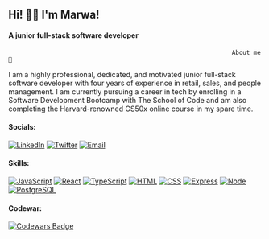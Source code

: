 ## Hi! 👋🏼   I'm Marwa! 
#### A junior full-stack software developer 


                                                                  About me 🚀

I am a highly professional, dedicated, and motivated junior full-stack software developer with four years of experience in retail, sales, and people management. I am currently pursuing a career in tech by enrolling in a Software Development Bootcamp with The School of Code and am also completing the Harvard-renowned CS50x online course in my spare time. 


#### Socials:  

[![LinkedIn](https://img.shields.io/badge/-LinkedIn-blue.svg?style=flat&logo=linkedin&colorB=blue)](https://www.linkedin.com/in/marwa-dawood)     [![Twitter](https://img.shields.io/badge/-Twitter-1ca0f1.svg?style=flat&logo=twitter&colorB=1ca0f1)](https://twitter.com/Marwa__Dawood)    [![Email](https://img.shields.io/badge/-Email-blue.svg?style=flat&logo=gmail&colorB=blue)](mailto:marwa.dawood@hotmail.com) 


#### Skills: 

[![JavaScript](https://img.shields.io/badge/-JavaScript-black.svg?style=plastic&logo=javascript&colorB=white)](https://developer.mozilla.org/en-US/docs/Web/JavaScript) [![React](https://img.shields.io/badge/-React-black.svg?style=plastic&logo=react&colorB=white)](https://reactjs.org/) [![TypeScript](https://img.shields.io/badge/-TypeScript-black.svg?style=plastic&size=3x&logo=typescript&colorB=white)](https://www.typescriptlang.org/) [![HTML](https://img.shields.io/badge/-HTML-black.svg?style=plastic&logo=html5&colorB=white)](https://developer.mozilla.org/en-US/docs/Web/HTML) [![CSS](https://img.shields.io/badge/-CSS-black.svg?style=plastic&logo=css3&colorB=white)](https://developer.mozilla.org/en-US/docs/Web/CSS) [![Express](https://img.shields.io/badge/-Express-black.svg?style=plastic&logo=node.js&colorB=white)](https://expressjs.com/) [![Node](https://img.shields.io/badge/-Node-black.svg?style=plastic&logo=node.js&colorB=white)](https://nodejs.org/) [![PostgreSQL](https://img.shields.io/badge/-PostgreSQL-black.svg?style=plastic&logo=postgresql&colorB=white)](https://www.postgresql.org/)


#### Codewar:

[![Codewars Badge](https://www.codewars.com/users/Marwa%20Dawood/badges/large)](https://www.codewars.com/users/Marwa%20Dawood)









<!--
**MarwaDawood/MarwaDawood** is a ✨ _special_ ✨ repository because its `README.md` (this file) appears on your GitHub profile.

Here are some ideas to get you started:

- 🔭 I’m currently working on ...
- 🌱 I’m currently learning coding with the School of Code 
- 👯 I’m looking to collaborate on ...
- 🤔 I’m looking for help with ...
- 💬 Ask me about ...
- 📫 How to reach me: ...
- ⚡ Fun fact: ...
-->

